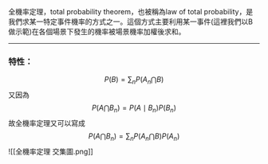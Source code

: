 全機率定理，total probability theorem，也被稱為law of total probability，是我們求某一特定事件機率的方式之一。這個方式主要利用某一事件(這裡我們以B做示範)在各個場景下發生的機率被場景機率加權後求和。
- - -
### 特性：
$$
P(B)=\sum_n P(A_n \bigcap B)
$$
又因為
$$
P(A\bigcap B_n)=P(A \mid B_n)P(B_n)
$$
故全機率定理又可以寫成
$$
P(A \bigcap B_n)=\sum_n P(A_n\bigcap B)P(A_n)
$$
![[全機率定理 交集圖.png]]